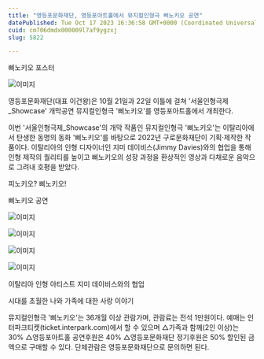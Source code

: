 ```yaml
---
title: "영등포문화재단, 영등포아트홀에서 뮤지컬인형극 삐노키오 공연"
datePublished: Tue Oct 17 2023 16:36:58 GMT+0000 (Coordinated Universal Time)
cuid: cm706dmdx000009l7af9ygzxj
slug: 5822

---
```



삐노키오 포스터

![이미지](https://cdn.hashnode.com/res/hashnode/image/upload/v1739259788558/24955a4a-b19a-400c-9b91-2310a19fc4f9.jpeg)

영등포문화재단(대표 이건왕)은 10월 21일과 22일 이틀에 걸쳐 '서울인형극제_Showcase' 개막공연 뮤지컬인형극 '삐노키오'를 영등포아트홀에서 개최한다.

이번 '서울인형극제_Showcase'의 개막 작품인 뮤지컬인형극 '삐노키오'는 이탈리아에서 탄생한 동명의 동화 '삐노키오'를 바탕으로 2022년 구로문화재단이 기획·제작한 작품이다. 이탈리아의 인형 디자이너인 지미 데이비스(Jimmy Davies)와의 협업을 통해 인형 제작의 퀄리티를 높이고 삐노키오의 성장 과정을 환상적인 영상과 다채로운 음악으로 그려내 호평을 받았다.

피노키오? 삐노키오!

삐노키오 공연

![이미지](https://cdn.hashnode.com/res/hashnode/image/upload/v1739259790628/fe2528bf-2f53-42d2-bd61-f2c06b77f1dd.jpeg)

![이미지](https://cdn.hashnode.com/res/hashnode/image/upload/v1739259793349/e10e4b0b-1cfa-4dcc-9bee-841e328009fa.jpeg)

![이미지](https://cdn.hashnode.com/res/hashnode/image/upload/v1739259795723/b0fbe279-d788-44c2-a576-690d037ed534.jpeg)

![이미지](https://cdn.hashnode.com/res/hashnode/image/upload/v1739259797886/510e0694-481e-4d24-84c3-2412a0141a52.jpeg)

이탈리아 인형 아티스트 지미 데이비스와의 협업

시대를 초월한 나와 가족에 대한 사랑 이야기

뮤지컬인형극 '삐노키오'는 36개월 이상 관람가며, 관람료는 전석 1만원이다. 예매는 인터파크티켓(ticket.interpark.com)에서 할 수 있으며 △가족과 함께(2인 이상)는 30% △영등포아트홀 공연후원은 40% △영등포문화재단 정기후원은 50% 할인된 금액으로 구매할 수 있다. 단체관람은 영등포문화재단으로 문의하면 된다.